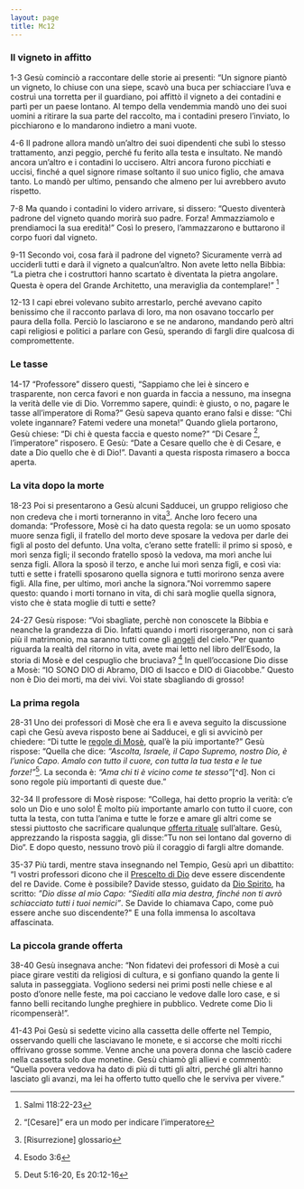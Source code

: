 ```yaml
---
layout: page
title: Mc12
---
```


### Il vigneto in affitto
1-3 Gesù cominciò a raccontare delle storie ai presenti: “Un signore
piantò un vigneto, lo chiuse con una siepe, scavò una buca per
schiacciare l’uva e costruì una torretta per il guardiano, poi affittò
il vigneto a dei contadini e partì per un paese lontano. Al tempo della
vendemmia mandò uno dei suoi uomini a ritirare la sua parte del
raccolto, ma i contadini presero l’inviato, lo picchiarono e lo
mandarono indietro a mani vuote.

4-6 Il padrone allora mandò un’altro dei suoi dipendenti che subì lo
stesso trattamento, anzi peggio, perché fu ferito alla testa e
insultato. Ne mandò ancora un’altro e i contadini lo uccisero. Altri
ancora furono picchiati e uccisi, finché a quel signore rimase soltanto
il suo unico figlio, che amava tanto. Lo mandò per ultimo, pensando che
almeno per lui avrebbero avuto rispetto.

7-8 Ma quando i contadini lo videro arrivare, si dissero: “Questo
diventerà padrone del vigneto quando morirà suo padre. Forza!
Ammazziamolo e prendiamoci la sua eredità!” Così lo presero,
l’ammazzarono e buttarono il corpo fuori dal vigneto.

9-11 Secondo voi, cosa farà il padrone del vigneto? Sicuramente verrà ad
ucciderli tutti e darà il vigneto a qualcun’altro. Non avete letto nella
Bibbia: “La pietra che i costruttori hanno scartato è diventata la
pietra angolare. Questa è opera del Grande Architetto, una meraviglia da
contemplare!” [^14]

12-13 I capi ebrei volevano subito arrestarlo, perché avevano capito
benissimo che il racconto parlava di loro, ma non osavano toccarlo per
paura della folla. Perciò lo lasciarono e se ne andarono, mandando però
altri capi religiosi e politici a parlare con Gesù, sperando di fargli
dire qualcosa di compromettente.

### Le tasse
14-17 “Professore” dissero questi, “Sappiamo che lei è sincero e
trasparente, non cerca favori e non guarda in faccia a nessuno, ma
insegna la verità delle vie di Dio. Vorremmo sapere, quindi: è giusto, o
no, pagare le tasse all’imperatore di Roma?” Gesù sapeva quanto erano
falsi e disse: “Chi volete ingannare? Fatemi vedere una moneta!” Quando
gliela portarono, Gesù chiese: “Di chi è questa faccia e questo nome?”
“Di Cesare [^15], l’imperatore” risposero. E Gesù: “Date a Cesare quello
che è di Cesare, e date a Dio quello che è di Dio!”. Davanti a questa
risposta rimasero a bocca aperta.

### La vita dopo la morte
18-23 Poi si presentarono a Gesù alcuni Sadducei, un gruppo religioso
che non credeva che i morti torneranno in vita[^16]. Anche loro fecero
una domanda: “Professore, Mosè ci ha dato questa regola: se un uomo
sposato muore senza figli, il fratello del morto deve sposare la vedova
per darle dei figli al posto del defunto. Una volta, c’erano sette
fratelli: il primo si sposò, e morì senza figli; il secondo fratello
sposò la vedova, ma morì anche lui senza figli. Allora la sposò il
terzo, e anche lui morì senza figli, e così via: tutti e sette i
fratelli sposarono quella signora e tutti morirono senza avere figli.
Alla fine, per ultimo, morì anche la signora.”Noi vorremmo sapere
questo: quando i morti tornano in vita, di chi sarà moglie quella
signora, visto che è stata moglie di tutti e sette?

24-27 Gesù rispose: “Voi sbagliate, perchè non conoscete la Bibbia e
neanche la grandezza di Dio. Infatti quando i morti risorgeranno, non ci
sarà più il matrimonio, ma saranno tutti come gli
[angeli](../master/glossario.txt "glossario: angelo") del cielo.”Per
quanto riguarda la realtà del ritorno in vita, avete mai letto nel libro
dell’Esodo, la storia di Mosè e del cespuglio che bruciava? [^17] In
quell’occasione Dio disse a Mosè: “IO SONO DIO di Abramo, DIO di Isacco
e DIO di Giacobbe.” Questo non è Dio dei morti, ma dei vivi. Voi state
sbagliando di grosso!

### La prima regola
28-31 Uno dei professori di Mosè che era lì e aveva seguito la
discussione capì che Gesù aveva risposto bene ai Sadducei, e gli si
avvicinò per chiedere: “Di tutte le [regole di
Mosè](../master/glossario.txt "glossario: legge di Mosé"), qual’è la più
importante?” Gesù rispose: “Quella che dice: *“Ascolta, Israele, il Capo
Supremo, nostro Dio, è l’unico Capo. Amalo con tutto il cuore, con tutta
la tua testa e le tue forze!”*[^18]. La seconda è: *“Ama chi ti è vicino
come te stesso”*[\^d]. Non ci sono regole più importanti di queste due.”

32-34 Il professore di Mosè rispose: “Collega, hai detto proprio la
verità: c’e solo un Dio e uno solo! È molto più importante amarlo con
tutto il cuore, con tutta la testa, con tutta l’anima e tutte le forze e
amare gli altri come se stessi piuttosto che sacrificare qualunque
[offerta rituale](../master/glossario.txt "glossario: sacrificio")
sull’altare. Gesù, apprezzando la risposta saggia, gli disse:”Tu non sei
lontano dal governo di Dio“. E dopo questo, nessuno trovò più il
coraggio di fargli altre domande.

35-37 Più tardi, mentre stava insegnando nel Tempio, Gesù aprì un
dibattito: “I vostri professori dicono che il [Prescelto di
Dio](../master/glossario.txt "glossario: Messia") deve essere
discendente del re Davide. Come è possibile? Davide stesso, guidato da
[Dio Spirito](../master/glossario.txt "glossario: Spirito Santo"), ha
scritto: *”Dio disse al mio Capo: “Siediti alla mia destra, finché non
ti avrò schiacciato tutti i tuoi nemici”*. Se Davide lo chiamava Capo,
come può essere anche suo discendente?" E una folla immensa lo ascoltava
affascinata.

### La piccola grande offerta
38-40 Gesù insegnava anche: “Non fidatevi dei professori di Mosè a cui
piace girare vestiti da religiosi di cultura, e si gonfiano quando la
gente li saluta in passeggiata. Vogliono sedersi nei primi posti nelle
chiese e al posto d’onore nelle feste, ma poi cacciano le vedove dalle
loro case, e si fanno belli recitando lunghe preghiere in pubblico.
Vedrete come Dio li ricompenserà!”.

41-43 Poi Gesù si sedette vicino alla cassetta delle offerte nel Tempio,
osservando quelli che lasciavano le monete, e si accorse che molti
ricchi offrivano grosse somme. Venne anche una povera donna che lasciò
cadere nella cassetta solo due monetine. Gesù chiamò gli allievi e
commentò: “Quella povera vedova ha dato di più di tutti gli altri,
perché gli altri hanno lasciato gli avanzi, ma lei ha offerto tutto
quello che le serviva per vivere.”

[^14]: Salmi 118:22-23

[^15]: “[Cesare]” era un modo per indicare l’imperatore

[^16]: [Risurrezione] glossario

[^17]: Esodo 3:6

[^18]: Deut 5:16-20, Es 20:12-16